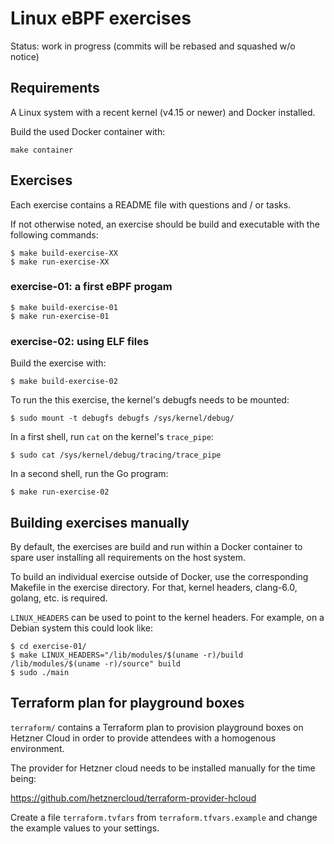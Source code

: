 # Linux eBPF exercises

Status: work in progress (commits will be rebased and squashed w/o notice)

## Requirements

A Linux system with a recent kernel (v4.15 or newer) and Docker installed.

Build the used Docker container with:

```
make container
```

## Exercises

Each exercise contains a README file with questions and / or tasks.

If not otherwise noted, an exercise should be build and executable
with the following commands:

```
$ make build-exercise-XX
$ make run-exercise-XX
```

### exercise-01: a first eBPF progam

```
$ make build-exercise-01
$ make run-exercise-01
```

### exercise-02: using ELF files

Build the exercise with:

```
$ make build-exercise-02
```

To run the this exercise, the kernel's debugfs needs to be mounted:

```
$ sudo mount -t debugfs debugfs /sys/kernel/debug/
```

In a first shell, run `cat` on the kernel's `trace_pipe`:

```
$ sudo cat /sys/kernel/debug/tracing/trace_pipe
```

In a second shell, run the Go program:

```
$ make run-exercise-02
```

## Building exercises manually

By default, the exercises are build and run within a Docker container to spare
user installing all requirements on the host system.

To build an individual exercise outside of Docker, use the corresponding
Makefile in the exercise directory. For that, kernel headers, clang-6.0,
golang, etc. is required.

`LINUX_HEADERS` can be used to point to the kernel headers. For example,
on a Debian system this could look like:

```
$ cd exercise-01/
$ make LINUX_HEADERS="/lib/modules/$(uname -r)/build /lib/modules/$(uname -r)/source" build
$ sudo ./main
```

## Terraform plan for playground boxes

`terraform/` contains a Terraform plan to provision playground boxes on Hetzner
Cloud in order to provide attendees with a homogenous environment.

The provider for Hetzner cloud needs to be installed manually for the time
being:

https://github.com/hetznercloud/terraform-provider-hcloud

Create a file `terraform.tvfars` from `terraform.tfvars.example` and change
the example values to your settings.
